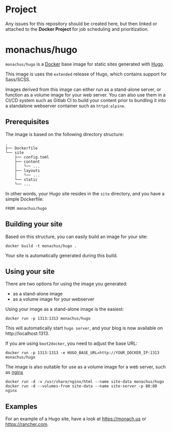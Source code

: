 # Project
Any issues for this repository should be created here, but then linked or attached to the **Docker Project** for job scheduling and prioritization.

monachus/hugo
==============

`monachus/hugo` is a [Docker](https://www.docker.io) base image for static sites generated with [Hugo](http://gohugo.io).  

This image is uses the `extended` release of Hugo, which contains support for Sass/SCSS.

Images derived from this image can either run as a stand-alone server, or function as a volume image for your web server.  You can also use them in a CI/CD system such as Gitlab CI to build your content prior to bundling it into a standalone webserver container such as `httpd:alpine`.

Prerequisites
-------------

The image is based on the following directory structure:

	.
	├── Dockerfile
	└── site
	    ├── config.toml
	    ├── content
	    │   └── ...
	    ├── layouts
	    │   └── ...
	    └── static
		└── ...

In other words, your Hugo site resides in the `site` directory, and you have a simple Dockerfile:

	FROM monachus/hugo 


Building your site
------------------

Based on this structure, you can easily build an image for your site:

	docker build -t monachus/hugo .

Your site is automatically generated during this build. 


Using your site
---------------

There are two options for using the image you generated: 

- as a stand-alone image
- as a volume image for your webserver

Using your image as a stand-alone image is the easiest:

	docker run -p 1313:1313 monachus/hugo

This will automatically start `hugo server`, and your blog is now available on http://localhost:1313. 

If you are using `boot2docker`, you need to adjust the base URL: 

	docker run -p 1313:1313 -e HUGO_BASE_URL=http://YOUR_DOCKER_IP:1313 monachus/hugo

The image is also suitable for use as a volume image for a web server, such as [nginx](https://registry.hub.docker.com/_/nginx/)

	docker run -d -v /usr/share/nginx/html --name site-data monachus/hugo
	docker run -d --volumes-from site-data --name site-server -p 80:80 nginx


Examples
--------

For an example of a Hugo site, have a look at <https://monach.us> or <https://rancher.com>.
